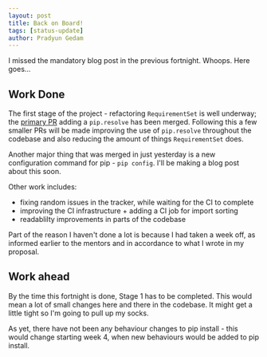 ```yaml
---
layout: post
title: Back on Board!
tags: [status-update]
author: Pradyun Gedam
---
```


I missed the mandatory blog post in the previous fortnight. Whoops. Here goes...

## Work Done

The first stage of the project - refactoring `RequirementSet` is well underway; the [primary PR][PR-4526] adding a `pip.resolve` has been merged. Following this a few smaller PRs will be made improving the use of `pip.resolve` throughout the codebase and also reducing the amount of things `RequirementSet` does.

Another major thing that was merged in just yesterday is a new configuration command for pip - `pip config`. I'll be making a blog post about this soon.

Other work includes:

- fixing random issues in the tracker, while waiting for the CI to complete
- improving the CI infrastructure + adding a CI job for import sorting
- readablilty improvements in parts of the codebase

Part of the reason I haven't done a lot is because I had taken a week off, as informed earlier to the mentors and in accordance to what I wrote in my proposal.

## Work ahead

By the time this fortnight is done, Stage 1 has to be completed. This would mean a lot of small changes here and there in the codebase. It might get a little tight so I'm going to pull up my socks.

As yet, there have not been any behaviour changes to pip install - this would change starting week 4, when new behaviours would be added to pip install.

[PR-4526]: https://github.com/pypa/pip/pull/4526
